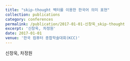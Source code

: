 ```yaml
---
title: "skip-thought 벡터를 이용한 한국어 의미 표현"
collection: publications
category: conferences
permalink: /publication/2017-01-01-신창욱_skip-thought
excerpt: '신창욱, 차정원'
date: 2017-01-01
venue: '한국 컴퓨터 종합학술대회(KCC)'
---
```

신창욱, 차정원
